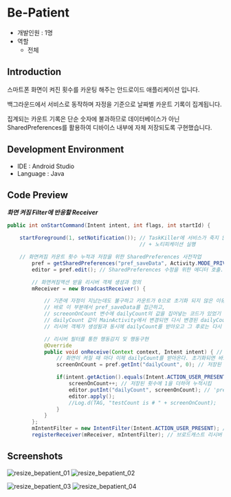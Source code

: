 # Be-Patient
- 개발인원 : 1명
- 역할
  - 전체
## Introduction
스마트폰 화면이 켜진 횟수를 카운팅 해주는 안드로이드 애플리케이션 입니다. 

백그라운드에서 서비스로 동작하며 자정을 기준으로 날짜별 카운트 기록이 집계됩니다. 

집계되는 카운트 기록은 단순 숫자에 불과하므로 데이터베이스가 아닌 SharedPreferences를 활용하여 디바이스 내부에 자체 저장되도록 구현했습니다. 

## Development Environment
- IDE : Android Studio
- Language : Java

## Code Preview
***화면 켜짐 Filter에 반응할 Receiver***
```java
public int onStartCommand(Intent intent, int flags, int startId) {

    startForeground(1, setNotification()); // TaskKiller에 서비스가 죽지 않도록 하기 위하여
                                           // + 노티피케이션 실행

    // 화면켜짐 카운트 횟수 누적과 저장을 위한 SharedPreferences 사전작업
        pref = getSharedPreferences("pref_saveData", Activity.MODE_PRIVATE); // 카운트 횟수를 누적시켜둔 변수에 접근하기 위한 sharedPreferences 연결 통로 생성
        editor = pref.edit(); // SharedPreferences 수정을 위한 에디터 호출.

        // 화면켜짐액션 받을 리시버 객체 생성과 정의
        mReceiver = new BroadcastReceiver() {

            // 기존에 자정이 지났는데도 불구하고 카운트가 0으로 초기화 되지 않은 이유는
            // 바로 이 부분에서 pref_saveData를 접근하고,
            // screeonOnCount 변수에 dailyCount의 값을 집어넣는 코드가 있었기 때문.
            // dailyCount 값이 MainActivity에서 변경되면 다시 변경된 dailyCount를 받아와야 하는데,
            // 리시버 객체가 생성됨과 동시에 dailyCount를 받아오고 그 후로는 다시 열람을 안 했으니 0으로 초기화를 해도 순간적으로만 되지.

            // 리시버 필터를 통한 행동감지 및 행동구현
            @Override
            public void onReceive(Context context, Intent intent) { // 리시버 반응
                // 화면이 켜질 때 마다 이제 dailyCount를 받아온다. 초기화되면 바로바로 반응하겠지.
                screenOnCount = pref.getInt("dailyCount", 0); // 저장된 당일 카운트 횟수 변수를 불러온다. 초기값은 0.

                if(intent.getAction().equals(Intent.ACTION_USER_PRESENT)) { // 화면이 켜졌을 때의 상황
                    screenOnCount++; // 저장된 횟수에 1을 더하여 누적시킴
                    editor.putInt("dailyCount", screenOnCount); // 'pref_saveData' 파일의 'dailyCount' 변수에 누적된 'screenOnCount' 변수를 저장.
                    editor.apply();
                    //Log.d(TAG, "testCount is # " + screenOnCount);
                }
            }
        };
        mIntentFilter = new IntentFilter(Intent.ACTION_USER_PRESENT); // 화면 켜짐(잠금화면 풀린 상태) 액션 필터 등록
        registerReceiver(mReceiver, mIntentFilter); // 브로드캐스트 리시버 등록
```

## Screenshots
![resize_bepatient_01](https://user-images.githubusercontent.com/45503931/56092683-ef874c80-5ef9-11e9-910c-a7aeb36c0141.png)
![resize_bepatient_02](https://user-images.githubusercontent.com/45503931/56092684-ef874c80-5ef9-11e9-96f8-cd37bacd5b47.png)

![resize_bepatient_03](https://user-images.githubusercontent.com/45503931/56092685-ef874c80-5ef9-11e9-8d25-cccf879cb570.png)
![resize_bepatient_04](https://user-images.githubusercontent.com/45503931/56092682-eeeeb600-5ef9-11e9-916a-2a2f7f1a89eb.png)
